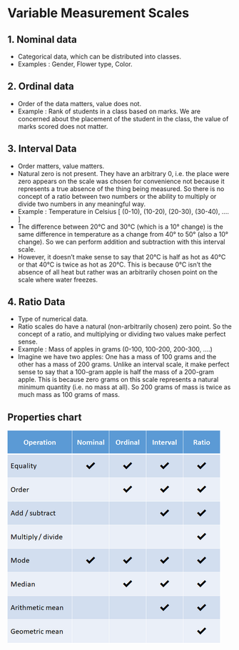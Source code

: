 # Variable Measurement Scales

## 1. Nominal data

- Categorical data, which can be distributed into classes.
- Examples : Gender, Flower type, Color.



## 2. Ordinal data

- Order of the data matters, value does not.
- Example : Rank of students in a class based on marks. We are concerned about the placement of the student in the class, the value of marks scored does not matter.



## 3. Interval Data

- Order matters, value matters.
- Natural zero is not present. They have an arbitrary 0, i.e. the place were zero appears on the scale was chosen for convenience not because it represents a true absence of the thing being measured.  So there is no concept of a ratio between two numbers or the ability to  multiply or divide two numbers in any meaningful way.
- Example : Temperature in Celsius [ (0-10), (10-20), (20-30), (30-40), .... ]
- The difference between 20°C and 30°C (which is a 10° change) is the same difference in temperature as a change from 40° to 50° (also a 10°  change). So we can perform addition and subtraction with this interval  scale.
- However, it doesn’t make sense to say that 20°C is half as hot as 40°C  or that 40°C is twice as hot as 20°C. This is because 0°C isn’t the  absence of all heat but rather was an arbitrarily chosen point on the  scale where water freezes.



## 4. Ratio Data

- Type of numerical data.
- Ratio scales do have a natural (non-arbitrarily chosen) zero point. So  the concept of a ratio, and multiplying or dividing two values make  perfect sense.
- Example : Mass of apples in grams (0-100, 100-200, 200-300, ....)
- Imagine we have two apples: One has a mass of 100 grams and the other  has a mass of 200 grams. Unlike an interval scale, it make perfect sense to say that a 100-gram apple is half the mass of a 200-gram apple. This is because zero grams on this scale represents a natural minimum  quantity (i.e. no mass at all). So 200 grams of mass is twice as much  mass as 100 grams of mass.



## Properties chart

![Measurement Scale Properties Table](img/MeasurementScaleProperties.PNG)



